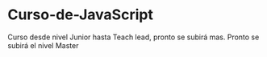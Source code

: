 # Curso-de-JavaScript
Curso desde nivel Junior hasta Teach lead, pronto se subirá mas.
Pronto se subirá el nivel Master
